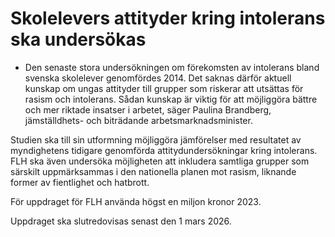 # Skolelevers attityder kring intolerans ska undersökas

- Den senaste stora undersökningen om förekomsten av intolerans bland svenska skolelever genomfördes 2014. Det saknas därför aktuell kunskap om ungas attityder till grupper som riskerar att utsättas för rasism och intolerans. Sådan kunskap är viktig för att möjliggöra bättre och mer riktade insatser i arbetet, säger Paulina Brandberg, jämställdhets- och biträdande arbetsmarknadsminister.

Studien ska till sin utformning möjliggöra jämförelser med resultatet av myndighetens tidigare genomförda attitydundersökningar kring intolerans. FLH ska även undersöka möjligheten att inkludera samtliga grupper som särskilt uppmärksammas i den nationella planen mot rasism, liknande former av fientlighet och hatbrott.

För uppdraget för FLH använda högst en miljon kronor 2023.

Uppdraget ska slutredovisas senast den 1 mars 2026.
